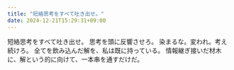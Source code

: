 ```yaml
---
title: "短絡思考をすべて吐き出せ。"
date: 2024-12-21T15:29:31+09:00
---
```

短絡思考をすべて吐き出せ。
思考を頭に反響させろ。
染まるな。変われ。考え続けろ。
全てを飲み込んだ解を、私は既に持っている。
情報継ぎ接いだ材木に、解という的に向けて、一本串を通すだけだ。

